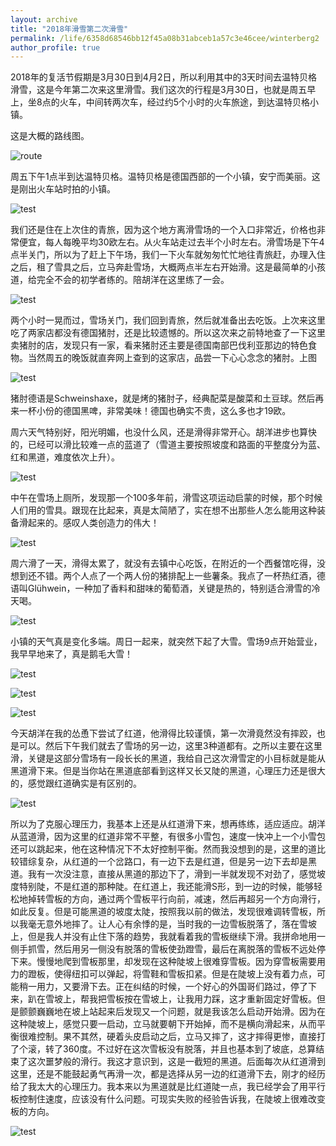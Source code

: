 ```yaml
---
layout: archive
title: "2018年滑雪第二次滑雪"
permalink: /life/6358d68546bb12f45a08b31abceb1a57c3e46cee/winterberg2
author_profile: true
---
```


2018年的复活节假期是3月30日到4月2日，所以利用其中的3天时间去温特贝格滑雪，这是今年第二次来这里滑雪。我们这次的行程是3月30日，也就是周五早上，坐8点的火车，中间转两次车，经过约5个小时的火车旅途，到达温特贝格小镇。

这是大概的路线图。

![route](/images/lifeBlog/2018winterberg2/route.png)

周五下午1点半到达温特贝格。温特贝格是德国西部的一个小镇，安宁而美丽。这是刚出火车站时拍的小镇。

![test](/images/lifeBlog/2018winterberg2/1.jpeg)

我们还是住在上次住的青旅，因为这个地方离滑雪场的一个入口非常近，价格也非常便宜，每人每晚平均30欧左右。从火车站走过去半个小时左右。滑雪场是下午4点半关门，所以为了赶上下午场，我们一下火车就匆匆忙忙地往青旅赶，办理入住之后，租了雪具之后，立马奔赴雪场，大概两点半左右开始滑。这是最简单的小孩道，给完全不会的初学者练的。陪胡洋在这里练了一会。

![test](/images/lifeBlog/2018winterberg2/2.jpeg)

两个小时一晃而过，雪场关门，我们回到青旅，然后就准备出去吃饭。上次来这里吃了两家店都没有德国猪肘，还是比较遗憾的。所以这次来之前特地查了一下这里卖猪肘的店，发现只有一家，看来猪肘还主要是德国南部巴伐利亚那边的特色食物。当然周五的晚饭就直奔网上查到的这家店，品尝一下心心念念的猪肘。上图

![test](/images/lifeBlog/2018winterberg2/Schweinshaxe.jpeg)

猪肘德语是Schweinshaxe，就是烤的猪肘子，经典配菜是酸菜和土豆球。然后再来一杯小份的德国黑啤，非常美味！德国也确实不贵，这么多也才19欧。

周六天气特别好，阳光明媚，也没什么风，还是滑得非常开心。胡洋进步也算快的，已经可以滑比较难一点的蓝道了（雪道主要按照坡度和路面的平整度分为蓝、红和黑道，难度依次上升）。

![test](/images/lifeBlog/2018winterberg2/yh.gif)

中午在雪场上厕所，发现那一个100多年前，滑雪这项运动启蒙的时候，那个时候人们用的雪具。跟现在比起来，真是太简陋了，实在想不出那些人怎么能用这种装备滑起来的。感叹人类创造力的伟大！

![test](/images/lifeBlog/2018winterberg2/4.jpeg)

周六滑了一天，滑得太累了，就没有去镇中心吃饭，在附近的一个西餐馆吃得，没想到还不错。两个人点了一个两人份的猪排配上一些薯条。我点了一杯热红酒，德语叫Glühwein，一种加了香料和甜味的葡萄酒，关键是热的，特别适合滑雪的冷天喝。

![test](/images/lifeBlog/2018winterberg2/3.jpeg)

小镇的天气真是变化多端。周日一起来，就突然下起了大雪。雪场9点开始营业，我早早地来了，真是鹅毛大雪！

![test](/images/lifeBlog/2018winterberg2/7.jpeg)

![test](/images/lifeBlog/2018winterberg2/5.jpeg)

![test](/images/lifeBlog/2018winterberg2/6.jpeg)

今天胡洋在我的怂恿下尝试了红道，他滑得比较谨慎，第一次滑竟然没有摔跤，也是可以。然后下午我们就去了雪场的另一边，这里3种道都有。之所以主要在这里滑，关键是这部分雪场有一段长长的黑道，我给自己这次滑雪定的小目标就是能从黑道滑下来。但是当你站在黑道底部看到这样又长又陡的黑道，心理压力还是很大的，感觉跟红道确实是有区别的。

![test](/images/lifeBlog/2018winterberg2/8.jpeg)

所以为了克服心理压力，我基本上还是从红道滑下来，想再练练，适应适应。胡洋从蓝道滑，因为这里的红道非常不平整，有很多小雪包，速度一快冲上一个小雪包还可以跳起来，他在这种情况下不太好控制平衡。然而我没想到的是，这里的道比较错综复杂，从红道的一个岔路口，有一边下去是红道，但是另一边下去却是黑道。我有一次没注意，直接从黑道的那边下了，滑到一半就发现不对劲了，感觉坡度特别陡，不是红道的那种陡。在红道上，我还能滑S形，到一边的时候，能够轻松地掉转雪板的方向，通过两个雪板平行向前，减速，然后再超另一个方向滑行，如此反复。但是可能黑道的坡度太陡，按照我以前的做法，发现很难调转雪板，所以我毫无意外地摔了。让人心有余悸的是，当时我的一边雪板脱落了，落在雪坡上，但是我人并没有止住下落的趋势，我就看着我的雪板继续下滑。我拼命地用一侧手抓雪，然后用另一侧没有脱落的雪板使劲蹬雪，最后在离脱落的雪板不远处停下来。慢慢地爬到雪板那里，却发现在这种陡坡上很难穿雪板。因为穿雪板需要用力的蹬板，使得纽扣可以弹起，将雪鞋和雪板扣紧。但是在陡坡上没有着力点，可能稍一用力，又要滑下去。正在纠结的时候，一个好心的外国哥们路过，停了下来，趴在雪坡上，帮我把雪板按在雪坡上，让我用力踩，这才重新固定好雪板。但是颤颤巍巍地在坡上站起来后发现又一个问题，就是我该怎么启动开始滑。因为在这种陡坡上，感觉只要一启动，立马就要朝下开始掉，而不是横向滑起来，从而平衡很难控制。果不其然，硬着头皮启动之后，立马又摔了，这才摔得更惨，直接打了个滚，转了360度。不过好在这次雪板没有脱落，并且也基本到了坡底，总算结束了这次噩梦般的滑行。我这才意识到，这是一截短的黑道。后面每次从红道滑到这里，还是不能鼓起勇气再滑一次，都是选择从另一边的红道滑下去，刚才的经历给了我太大的心理压力。我本来以为黑道就是比红道陡一点，我已经学会了用平行板控制住速度，应该没有什么问题。可现实失败的经验告诉我，在陡坡上很难改变板的方向。

![test](/images/lifeBlog/2018winterberg2/blackTrack.gif)


